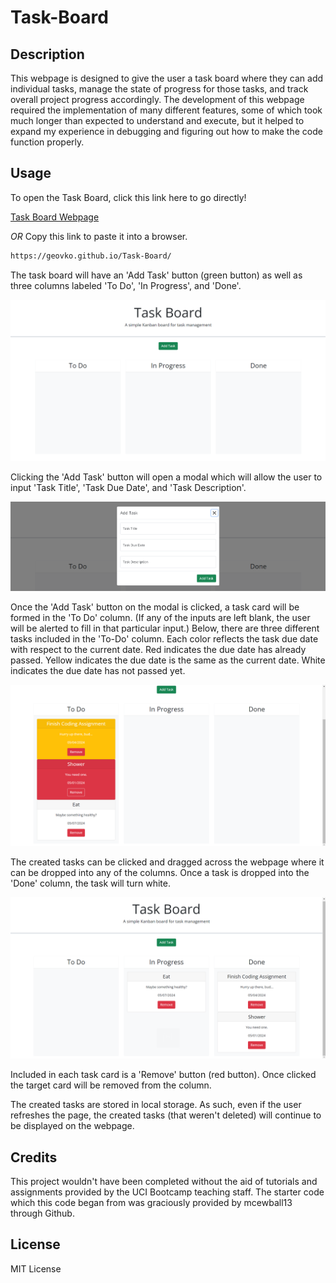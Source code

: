 # Task-Board

## Description

This webpage is designed to give the user a task board where they can add individual tasks, manage the state of progress for those tasks, and track overall project progress accordingly. The development of this webpage required the implementation of many different features, some of which took much longer than expected to understand and execute, but it helped to expand my experience in debugging and figuring out how to make the code function properly. 

## Usage

To open the Task Board, click this link here to go directly!

[Task Board Webpage](https://geovko.github.io/Task-Board/)

*OR* Copy this link to paste it into a browser.
  ```md
https://geovko.github.io/Task-Board/
  ```

The task board will have an 'Add Task' button (green button) as well as three columns labeled 'To Do', 'In Progress', and 'Done'. 

![Main task board webpage without any inputs](assets/images/task-board.empty.png)

Clicking the 'Add Task' button will open a modal which will allow the user to input 'Task Title', 'Task Due Date', and 'Task Description'.

![Main task board webpage without any inputs](assets/images/task-board.add.png)

Once the 'Add Task' button on the modal is clicked, a task card will be formed in the 'To Do' column. (If any of the inputs are left blank, the user will be alerted to fill in that particular input.) Below, there are three different tasks included in the 'To-Do' column. Each color reflects the task due date with respect to the current date. Red indicates the due date has already passed. Yellow indicates the due date is the same as the current date. White indicates the due date has not passed yet.

![Main task board webpage without any inputs](assets/images/task-board.tasks.png)

The created tasks can be clicked and dragged across the webpage where it can be dropped into any of the columns. Once a task is dropped into the 'Done' column, the task will turn white.

![Main task board webpage without any inputs](assets/images/task-board.done.png)

Included in each task card is a 'Remove' button (red button). Once clicked the target card will be removed from the column.

The created tasks are stored in local storage. As such, even if the user refreshes the page, the created tasks (that weren't deleted) will continue to be displayed on the webpage.

## Credits

This project wouldn't have been completed without the aid of tutorials and assignments provided by the UCI Bootcamp teaching staff. The starter code which this code began from was graciously provided by mcewball13 through Github. 

## License

MIT License
